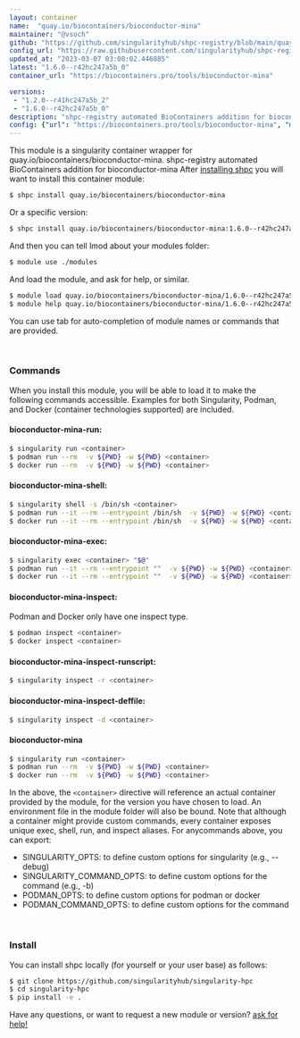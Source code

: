 ```yaml
---
layout: container
name:  "quay.io/biocontainers/bioconductor-mina"
maintainer: "@vsoch"
github: "https://github.com/singularityhub/shpc-registry/blob/main/quay.io/biocontainers/bioconductor-mina/container.yaml"
config_url: "https://raw.githubusercontent.com/singularityhub/shpc-registry/main/quay.io/biocontainers/bioconductor-mina/container.yaml"
updated_at: "2023-03-07 03:08:02.446885"
latest: "1.6.0--r42hc247a5b_0"
container_url: "https://biocontainers.pro/tools/bioconductor-mina"

versions:
 - "1.2.0--r41hc247a5b_2"
 - "1.6.0--r42hc247a5b_0"
description: "shpc-registry automated BioContainers addition for bioconductor-mina"
config: {"url": "https://biocontainers.pro/tools/bioconductor-mina", "maintainer": "@vsoch", "description": "shpc-registry automated BioContainers addition for bioconductor-mina", "latest": {"1.6.0--r42hc247a5b_0": "sha256:f9bd85c2ade4ad1c2f5883528e31898053194fad1f91c7d12f0d6e0a4b8deb3c"}, "tags": {"1.2.0--r41hc247a5b_2": "sha256:a1f5d5bc1d4201740e3f73aa86767f1e81e11ae5afec1f0cd528a8981fd72ff8", "1.6.0--r42hc247a5b_0": "sha256:f9bd85c2ade4ad1c2f5883528e31898053194fad1f91c7d12f0d6e0a4b8deb3c"}, "docker": "quay.io/biocontainers/bioconductor-mina"}
---
```


This module is a singularity container wrapper for quay.io/biocontainers/bioconductor-mina.
shpc-registry automated BioContainers addition for bioconductor-mina
After [installing shpc](#install) you will want to install this container module:


```bash
$ shpc install quay.io/biocontainers/bioconductor-mina
```

Or a specific version:

```bash
$ shpc install quay.io/biocontainers/bioconductor-mina:1.6.0--r42hc247a5b_0
```

And then you can tell lmod about your modules folder:

```bash
$ module use ./modules
```

And load the module, and ask for help, or similar.

```bash
$ module load quay.io/biocontainers/bioconductor-mina/1.6.0--r42hc247a5b_0
$ module help quay.io/biocontainers/bioconductor-mina/1.6.0--r42hc247a5b_0
```

You can use tab for auto-completion of module names or commands that are provided.

<br>

### Commands

When you install this module, you will be able to load it to make the following commands accessible.
Examples for both Singularity, Podman, and Docker (container technologies supported) are included.

#### bioconductor-mina-run:

```bash
$ singularity run <container>
$ podman run --rm  -v ${PWD} -w ${PWD} <container>
$ docker run --rm  -v ${PWD} -w ${PWD} <container>
```

#### bioconductor-mina-shell:

```bash
$ singularity shell -s /bin/sh <container>
$ podman run --it --rm --entrypoint /bin/sh  -v ${PWD} -w ${PWD} <container>
$ docker run --it --rm --entrypoint /bin/sh  -v ${PWD} -w ${PWD} <container>
```

#### bioconductor-mina-exec:

```bash
$ singularity exec <container> "$@"
$ podman run --it --rm --entrypoint ""  -v ${PWD} -w ${PWD} <container> "$@"
$ docker run --it --rm --entrypoint ""  -v ${PWD} -w ${PWD} <container> "$@"
```

#### bioconductor-mina-inspect:

Podman and Docker only have one inspect type.

```bash
$ podman inspect <container>
$ docker inspect <container>
```

#### bioconductor-mina-inspect-runscript:

```bash
$ singularity inspect -r <container>
```

#### bioconductor-mina-inspect-deffile:

```bash
$ singularity inspect -d <container>
```



#### bioconductor-mina

```bash
$ singularity run <container>
$ podman run --rm  -v ${PWD} -w ${PWD} <container>
$ docker run --rm  -v ${PWD} -w ${PWD} <container>
```


In the above, the `<container>` directive will reference an actual container provided
by the module, for the version you have chosen to load. An environment file in the
module folder will also be bound. Note that although a container
might provide custom commands, every container exposes unique exec, shell, run, and
inspect aliases. For anycommands above, you can export:

 - SINGULARITY_OPTS: to define custom options for singularity (e.g., --debug)
 - SINGULARITY_COMMAND_OPTS: to define custom options for the command (e.g., -b)
 - PODMAN_OPTS: to define custom options for podman or docker
 - PODMAN_COMMAND_OPTS: to define custom options for the command

<br>

### Install

You can install shpc locally (for yourself or your user base) as follows:

```bash
$ git clone https://github.com/singularityhub/singularity-hpc
$ cd singularity-hpc
$ pip install -e .
```

Have any questions, or want to request a new module or version? [ask for help!](https://github.com/singularityhub/singularity-hpc/issues)